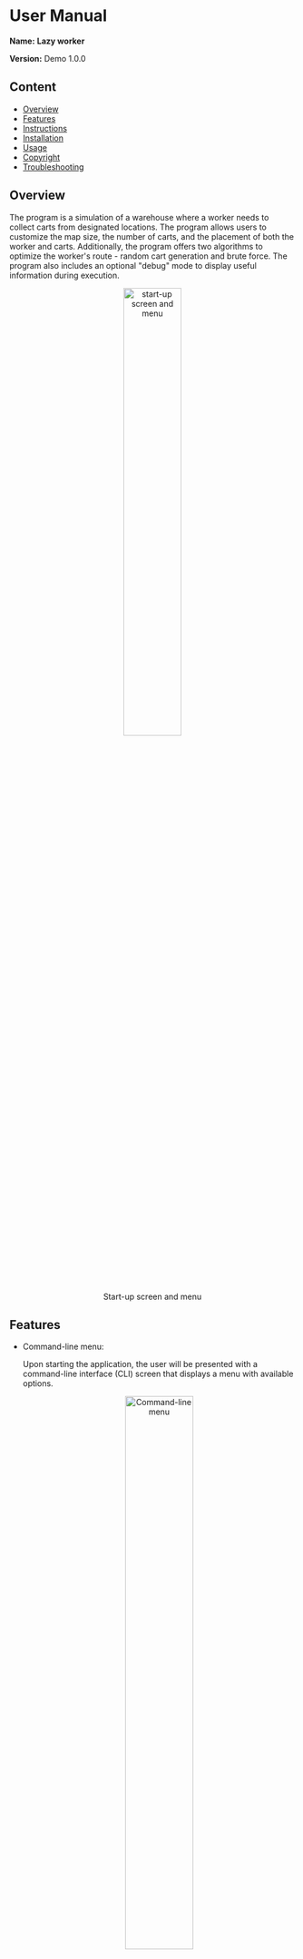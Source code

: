 # User Manual

**Name:** **Lazy worker**

**Version:** Demo 1.0.0



## Content

- [Overview](#overview)  
- [Features](#features )  
- [Instructions](#instructions )  
- [Installation](#installation)
- [Usage](#usage)
- [Copyright](#copyright)  
- [Troubleshooting](#troubleshooting)



## Overview 

The program is a simulation of a warehouse where a worker needs to collect carts from designated locations. The program allows users to customize the map size, the number of carts, and the placement of both the worker and carts. Additionally, the program offers two algorithms to optimize the worker's route - random cart generation and brute force. The program also includes an optional "debug" mode to display useful information during execution.

<div style="text-align:center;">
  <img src="screenshot\1_1.png" alt="start-up screen and menu" style="width:45%;">
  <p style="text-align:center;">Start-up screen and menu</p>
</div> 


## Features 

- Command-line menu:

  Upon starting the application, the user will be presented with a command-line interface (CLI) screen that displays a menu with available options.

  <div style="text-align:center;">
    <img src="screenshot\1_2_0.png" alt="Command-line menu" style="width:50%;">
    <p style="text-align:center;">Command-line menu</p>
  </div> 
  
- Command-line settings UI:

  The application provides a user-friendly command-line interface for configuring the settings of the parking lot simulation.

  <div style="text-align:center;">
    <img src="screenshot\1_3.png" alt="Settings UI" style="width:55%;">
    <p style="text-align:center;">Settings UI</p>
  </div> 

- Live grid display:

  The application displays a live grid that updates at each step of the simulation. The grid shows the current positions of workers and carts, as well as the current path and text instructions.
  
  <div style="text-align:center;">
    <img src="screenshot\1_5.png" alt="Live grid display" style="width:55%;">
    <p style="text-align:center;">Live grid display</p>
  </div> 


### Setting features

- Manual or automated path display:

  The application allows the user to choose between manually or automatically displaying each step of the path.

  <table>
    <tr>
      <td>
        <img src="screenshot\1_6_1.png" alt="Auto mode" width="500" height="250"/><br />
         <p style="text-align: center;">Auto mode</p>
      </td>
      <td>
        <img src="screenshot\1_6_2.png" alt="Manual Mode" width="500" height="250"/><br />
         <p style="text-align: center;">Manual Mode</p>
      </td>
    </tr>
  </table>
  
  
- Adjustable map size:

  The user can adjust the size of the parking lot map from 5x5 to 20x20.

  <div style="text-align:center;">
    <img src="screenshot\1_7.png" alt="Adjustable map size" style="width:60%;">
    <p style="text-align:center;">Adjustable map size</p>
  </div> 

- Set number of carts:

  The user can set the number of carts that will be present on the map.

  <div style="text-align:center;">
    <img src="screenshot\1_8.png" alt="Set number of carts" style="width:65%;">
    <p style="text-align:center;">Set number of carts</p>
  </div> 

- Cart placement:

  The user can manually placing workers and carts on the map. The default positions are random.

  <table>
    <tr>
      <td>
        <img src="screenshot\1_9.png" alt="Auto mode" width="400" height="140"/><br />
         <p style="text-align: center;">Worker position</p>
      </td>
      <td>
        <img src="screenshot\1_10.png" alt="Manual Mode" width="600" height="140"/><br />
         <p style="text-align: center;">Carts position</p>
      </td>
    </tr>
  </table>

- Algorithm selection:

  The user can select between two different algorithms: random cart generation or brute force DFS

  <div style="text-align:center;">
    <img src="screenshot\1_11.png" alt="Set algorithm" style="width:80%;">
    <p style="text-align:center;">Set algorithm</p>
  </div> 

  <table>
    <tr>
      <td>
        <img src="screenshot\1_12_1.png" alt="Random selection" width="550" height="320"/><br />
         <p style="text-align: center;">Random selection</p>
      </td>
      <td>
        <img src="screenshot\1_12_2.png" alt="Brute force DFS" width="550" height="320"/><br />
         <p style="text-align: center;">Brute force DFS</p>
      </td>
    </tr>
  </table>

- Debug mode:

  The application provides an optional "debug" mode that displays useful information during execution, including:
  
  - Current status(auto mode, debug mode, current algorithm)
  - Start point of the worker
  - Current carts positions
  - Total number of steps and the current step taken by the algorithm
  - Comparison of both algorithms running
  
  <div style="text-align:center;">
    <img src="screenshot\1_14.png" alt="Debug Mode" style="width:65%;">
    <p style="text-align:center;">Debug Mode</p>
  </div> 



## Instructions 

1. Open the command prompt or terminal and navigate to the directory where the program files are located.

2. Type the following command to start the program.

   ``` shell
   python lazy_worker.py
   ```

   <div style="text-align:center;">
     <img src="screenshot\1_1.png" alt="start-up screen and menu" style="width:50%;">
     <p style="text-align:center;">Welcome page</p>
   </div> 

3. Press `space` to display the menu

   <div style="text-align:center;">
     <img src="screenshot\1_2.png" alt="start-up screen and menu" style="width:60%;">
     <p style="text-align:center;">Start-up screen and menu</p>
   </div> 

4. Press `2` to access the settings page if you want to customize the worker and cart positions or other settings. Press `r` to return to the main menu after configuring the settings.

   <div style="text-align:center;">
     <img src="screenshot\1_16.png" alt="Setting options" style="width:50%;">
     <p style="text-align:center;">Setting options</p>
   </div> 

5. Press `1` to go to the pathfinding simulation page.

   <div style="text-align:center;">
     <img src="screenshot\1_17.png" alt="Simulation page" style="width:45%;">
     <p style="text-align:center;">Simulation page</p>
   </div> 

6. To start the pathfinding process, press `s`. 

   - If the program is in automatic mode, the results will be displayed shortly

     <div style="text-align:center;">
       <img src="screenshot\1_18_1.png" alt="Auto mode" style="width:55%;">
       <p style="text-align:center;">Auto mode</p>
     </div> 

   - If it is in manual mode, press `space` after each step.

     <div style="text-align:center;">
       <img src="screenshot\1_18_1.png" alt="Manual Mode" style="width:60%;">
       <p style="text-align:center;">Manual Mode</p>
     </div> 

   

7. After the pathfinding process is complete, press `r` to reset the map or `q` to return to the main menu.

   <div style="text-align:center;">
     <img src="screenshot\1_19.png" alt="Return to menu" style="width:60%;">
     <p style="text-align:center;">Return to menu</p>
   </div> 

8. To exit the program, press `3`.

   <div style="text-align:center;">
     <img src="screenshot\1_20.png" alt="Exit" style="width:60%;">
     <p style="text-align:center;">Exit</p>
   </div> 



## Installation 

### System Requirements

To use the program, you need to have a working Python 3 environment installed on your computer. This can be downloaded and installed from the official Python website (https://www.python.org/downloads/).



### Setup & config

1. Download the program files from the source.

2. Extract the files to a directory of your choice.

3. Open a terminal or command prompt and navigate to the directory where the program files are located.

4. Run the program by typing the following command:

   ``` powershell
   python lazy_worker.py
   ```



### Uninstalling

- If your computer has a graphical user interface, simply click the `delete` button as you would when deleting a normal file.

- If you do not have a graphical user interface, navigate to the directory where the file is located and execute the following command:

  - For Linux user

    ``` sh
    rm lazy_worker.py
    ```

  - For Windows server

    ``` powershell
    del lazy_worker.py
    ```



## Copyright

© 2024 JYZ Team. Permission is hereby granted, free of charge, to any person obtaining a copy of this document and associated files, to use, copy, modify, and distribute the document, provided that the above copyright notice and this permission notice appear in all copies. The document is provided "as is" without warranty of any kind, express or implied, including but not limited to the warranties of merchantability, fitness for a particular purpose and noninfringement. In no event shall the authors or copyright holders be liable for any claim, damages or other liability, whether in an action of contract, tort or otherwise, arising from, out of or in connection with the document or the use or other dealings in the document.



## Troubleshooting

This section provides solutions for common issues that you may encounter while using our program.

###  Error handling 1: Input error handling

The application has built-in error handling to prevent the user from entering invalid input. If invalid input is entered, the application will provide an error message indicating the issue.

  <div style="text-align:center;">
    <img src="screenshot\1_15.png" alt="Debug Mode" style="width:60%;">
    <p style="text-align:center;">Input error handling</p>
  </div> 


### Issue 1: Program is not responding after starting to get carts

This may be due to the efficiency of the brute force algorithm for finding paths. If the number of carts is more than 10, the algorithm may take a long time to find the desired shortest path. To prevent this, you could:

1. Reduce the number of carts to no more than 10.
2. Grab a coffee and wait patiently.
3. Restart the program.



### Issue 2: Program is freezing

If the program is freezing, please try the following:

1. Check that there are not too many other applications running in the background.
2. Restart the program.
3. Try updating the program to the latest version.



### Bug 1:  Allowing the user to enter a cart number over the maximum limit

The program allows the user to manually enter the number of carts beyond the maximum limit. This can cause unexpected behavior in the program.



### Bug 2:  Allowing the user to enter cart positions outside of the grid

The program allows the user to manually enter cart positions outside of the map. This can cause unexpected behavior in the program.



## Glossary Index

- CLI: Command-line interface. 
- UI: User interface. 
- Brute force DFS: An algorithm that gets the shortest path.

